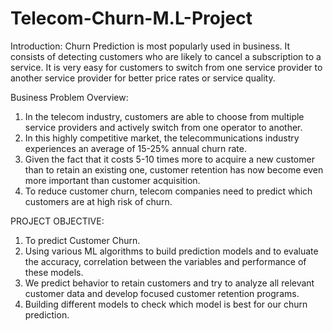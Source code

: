 # Telecom-Churn-M.L-Project
Introduction:
Churn Prediction is most popularly used in business. It consists of detecting customers who are likely to cancel a subscription to a service.
It is very easy for customers to switch from one service provider to another service provider for better price rates or service quality.
 
Business Problem Overview:
1. In the telecom industry, customers are able to choose from multiple service providers and actively switch from one operator to another. 
2. In this highly competitive market, the telecommunications industry experiences an average of 15-25% annual churn rate.
3. Given the fact that it costs 5-10 times more to acquire a new customer than to retain an existing one, customer retention has now become even more important than customer acquisition. 
4. To reduce customer churn, telecom companies need to predict which customers are at high risk of churn.

PROJECT OBJECTIVE:
1. To predict Customer Churn.
2. Using various ML algorithms to build prediction models and to evaluate the accuracy, correlation between the variables and performance of these models.
3. We predict behavior to retain customers and try to analyze all relevant customer data and develop focused customer retention programs. 
4. Building different models to check which model is best for our churn prediction.

